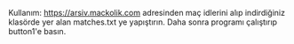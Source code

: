 Kullanım:
https://arsiv.mackolik.com adresinden maç idlerini alıp indirdiğiniz klasörde yer alan matches.txt ye yapıştırın.
Daha sonra programı çalıştırıp button1'e basın. 
